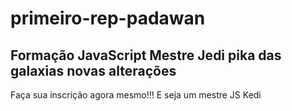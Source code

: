 # primeiro-rep-padawan
## Formação JavaScript Mestre Jedi pika das galaxias novas alterações

Faça sua inscrição agora mesmo!!! E seja um mestre JS Kedi
